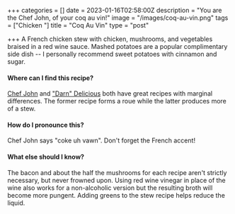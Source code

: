 +++
categories = []
date = 2023-01-16T02:58:00Z
description = "You are the Chef John, of your coq au vin!"
image = "/images/coq-au-vin.png"
tags = ["Chicken "]
title = "Coq Au Vin"
type = "post"

+++
A French chicken stew with chicken, mushrooms, and vegetables braised in a red wine sauce. Mashed potatoes are a popular complimentary side dish -- I personally recommend sweet potatoes with cinnamon and sugar.

#### Where can I find this recipe?

[Chef John](https://www.allrecipes.com/recipe/239230/chef-johns-coq-au-vin/) and ["Darn" Delicious](https://damndelicious.net/2022/01/08/easy-coq-au-vin/) both have great recipes with marginal differences. The former recipe forms a roue while the latter produces more of a stew.

#### How do I pronounce this?

Chef John says "coke uh vawn". Don't forget the French accent!

#### What else should I know?

The bacon and about the half the mushrooms for each recipe aren't strictly necessary, but never frowned upon. Using red wine vinegar in place of the wine also works for a non-alcoholic version but the resulting broth will become more pungent. Adding greens to the stew recipe helps reduce the liquid.